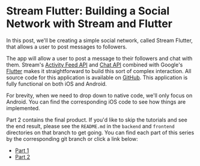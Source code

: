 # Stream Flutter: Building a Social Network with Stream and Flutter

In this post, we'll be creating a simple social network, called Stream Flutter, that allows a user to post messages to followers.

The app will allow a user to post a message to their followers and chat with them. Stream's [Activity Feed API](https://getstream.io/activity-feeds/) and [Chat API](https://getstream.io/chat) combined with Google's [Flutter](https://flutter.dev/) makes it straightforward to build this sort of complex interaction. All source code for this application is available on [GitHub](https://github.com/nparsons08/flutter_the_stream). This application is fully functional on both iOS and Android.

For brevity, when we need to drop down to native code, we'll only focus on Android. You can find the corresponding iOS code to see how things are implemented.

Part 2 contains the final product. If you'd like to skip the tutorials and see the end result, please see the `README.md` in the `backend` and `frontend` directories on that branch to get going. You can find each part of this series by the corresponding git branch or click a link below:

* [Part 1](https://github.com/nparsons08/stream-flutter/tree/1-social)
* [Part 2](https://github.com/nparsons08/stream-flutter/tree/2-messaging)